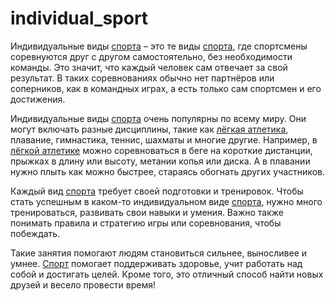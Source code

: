 # individual_sport

Индивидуальные виды [спорта](./sport.md) – это те виды [спорта](./sport.md), где спортсмены соревнуются друг с другом самостоятельно, без необходимости команды. Это значит, что каждый человек сам отвечает за свой результат. В таких соревнованиях обычно нет партнёров или соперников, как в командных играх, а есть только сам спортсмен и его достижения.

Индивидуальные виды [спорта](./sport.md) очень популярны по всему миру. Они могут включать разные дисциплины, такие как [лёгкая атлетика](./athletics.md), плавание, гимнастика, теннис, шахматы и многие другие. Например, в [лёгкой атлетике](./athletics.md) можно соревноваться в беге на короткие дистанции, прыжках в длину или высоту, метании копья или диска. А в плавании нужно плыть как можно быстрее, стараясь обогнать других участников.

Каждый вид [спорта](./sport.md) требует своей подготовки и тренировок. Чтобы стать успешным в каком-то индивидуальном виде [спорта](./sport.md), нужно много тренироваться, развивать свои навыки и умения. Важно также понимать правила и стратегию игры или соревнования, чтобы побеждать.

Такие занятия помогают людям становиться сильнее, выносливее и умнее. [Спорт](./sport.md) помогает поддерживать здоровье, учит работать над собой и достигать целей. Кроме того, это отличный способ найти новых друзей и весело провести время!